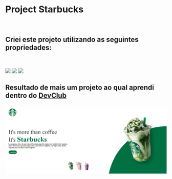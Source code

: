 <h1>Project Starbucks</h1>
<br>
<h2>Criei este projeto utilizando as seguintes propriedades:</h2>
<br>
<br>
<img src="https://img.shields.io/badge/HTML5-E34F26?style=for-the-badge&logo=html5&logoColor=white" />
<img src="https://img.shields.io/badge/CSS-239120?&style=for-the-badge&logo=css3&logoColor=white" />
<img src="https://img.shields.io/badge/JavaScript-F7DF1E?style=for-the-badge&logo=javascript&logoColor=black" />
<br>
<h2>Resultado de mais um projeto ao qual aprendi dentro do <a href="https://plataforma.devclub.com.br/area/vitrine">DevClub</a>
<br>
<br>
<img src="https://github.com/thalyssonh3/Projeto-Starbucks/blob/master/assets/Starbucks-GitHub.png?raw=true" />
